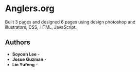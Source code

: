 
# Anglers.org

Built 3 pages and designed 6 pages using design photoshop and illustrators, CSS, HTML, JavaScript.

## Authors

* **Soyoon Lee** -  
* **Josue Guzman** - 
* **Lin Yufeng** - 



